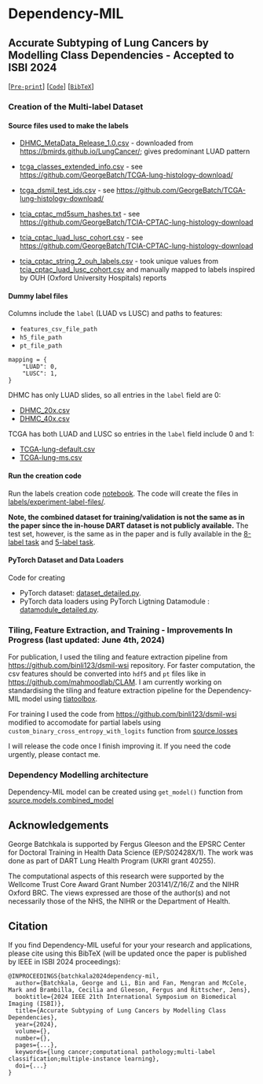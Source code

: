 # Dependency-MIL

## Accurate Subtyping of Lung Cancers by Modelling Class Dependencies - Accepted to ISBI 2024

[[`Pre-print`](https://ora.ox.ac.uk/objects/uuid:4966840e-ccef-4fbf-b5fb-6cf0376d9aaa)] [[`Code`](https://github.com/GeorgeBatch/dependency-mil)] [[`BibTeX`](#Citation)]

### Creation of the Multi-label Dataset

#### Source files used to make the labels

* [DHMC_MetaData_Release_1.0.csv](labels/source_copies_for_label_files/DHMC_MetaData_Release_1.0.csv) - downloaded from https://bmirds.github.io/LungCancer/; gives predominant LUAD pattern

* [tcga_classes_extended_info.csv](labels/source_copies_for_label_files/tcga_classes_extended_info.csv) - see https://github.com/GeorgeBatch/TCGA-lung-histology-download/
* [tcga_dsmil_test_ids.csv](labels/source_copies_for_label_files/tcga_dsmil_test_ids.csv) - see https://github.com/GeorgeBatch/TCGA-lung-histology-download/

* [tcia_cptac_md5sum_hashes.txt](labels/source_copies_for_label_files/tcia_cptac_md5sum_hashes.txt) - see https://github.com/GeorgeBatch/TCIA-CPTAC-lung-histology-download
* [tcia_cptac_luad_lusc_cohort.csv](labels/source_copies_for_label_files/tcia_cptac_luad_lusc_cohort.csv) - see https://github.com/GeorgeBatch/TCIA-CPTAC-lung-histology-download
* [tcia_cptac_string_2_ouh_labels.csv](labels/source_copies_for_label_files/tcia_cptac_string_2_ouh_labels.csv) - took unique values from [tcia_cptac_luad_lusc_cohort.csv](labels/source_copies_for_label_files/tcia_cptac_luad_lusc_cohort.csv) and manually mapped to labels inspired by OUH (Oxford University Hospitals) reports


#### Dummy label files

Columns include the `label` (LUAD vs LUSC) and paths to features:
* `features_csv_file_path`
* `h5_file_path`
* `pt_file_path`

```
mapping = {
    "LUAD": 0,
    "LUSC": 1,
}
```

DHMC has only LUAD slides, so all entries in the `label` field are 0:
* [DHMC_20x.csv](labels/dummy-label-files/DHMC_20x.csv)
* [DHMC_40x.csv](labels/dummy-label-files/DHMC_40x.csv)

TCGA has both LUAD and LUSC so entries in the `label` field include 0 and 1:
* [TCGA-lung-default.csv](labels/dummy-label-files/TCGA-lung-default.csv)
* [TCGA-lung-ms.csv](labels/dummy-label-files/TCGA-lung-ms.csv)

#### Run the creation code

Run the labels creation code [notebook](labels_creation_code/make_detailed_labels_for_dhmc_tcga_tcia.ipynb).
The code will create the files in [labels/experiment-label-files/](labels/experiment-label-files/).

**Note, the combined dataset for training/validation is not the same as in the paper since the in-house DART dataset is not publicly available.**
The test set, however, is the same as in the paper and is fully available in the [8-label task](labels/experiment-label-files/DETAILED_COMBINED_HARD_TEST_LUAD_LUSC_BENIGN.csv) and [5-label task](labels/experiment-label-files/DETAILED_COMBINED_HARD_TEST_LUAD_LUSC_BENIGN_AT_LEAST_ONE_KNOWN_PATTERN.csv).

#### PyTorch Dataset and Data Loaders

Code for creating
* PyTorch dataset: [dataset_detailed.py](./source/datasets/dataset_detailed.py).
* PyTorch data loaders using PyTorch Ligtning Datamodule : [datamodule_detailed.py](./source/datasets/datamodule_detailed.py).

### Tiling, Feature Extraction, and Training - Improvements In Progress (last updated: June 4th, 2024)

For publication, I used the tiling and feature extraction pipeline from https://github.com/binli123/dsmil-wsi repository.
For faster computation, the csv features should be converted into `hdf5` and `pt` files like in https://github.com/mahmoodlab/CLAM.
I am currently working on standardising the tiling and feature extraction pipeline for the Dependency-MIL model using [tiatoolbox](https://github.com/TissueImageAnalytics/tiatoolbox).

For training I used the code from https://github.com/binli123/dsmil-wsi modified to accomodate for partial labels using `custom_binary_cross_entropy_with_logits` function from [source.losses](./source/losses.py)

I will release the code once I finish improving it. If you need the code urgently, please contact me.

### Dependency Modelling architecture

Dependency-MIL model can be created using `get_model()` function from [source.models.combined_model](./source/models/combined_model.py)

## Acknowledgements

George Batchkala is supported by Fergus Gleeson and the EPSRC Center for Doctoral Training in Health Data Science (EP/S02428X/1).
The work was done as part of DART Lung Health Program (UKRI grant 40255).

The computational aspects of this research were supported by the Wellcome
Trust Core Award Grant Number 203141/Z/16/Z and the NIHR Oxford BRC. The views
expressed are those of the author(s) and not necessarily those of the NHS, the
NIHR or the Department of Health.

## Citation

If you find Dependency-MIL useful for your your research and applications, please cite using this BibTeX (will be updated once the paper is published by IEEE in ISBI 2024 proceedings):

```
@INPROCEEDINGS{batchkala2024dependency-mil,
  author={Batchkala, George and Li, Bin and Fan, Mengran and McCole, Mark and Brambilla, Cecilia and Gleeson, Fergus and Rittscher, Jens},
  booktitle={2024 IEEE 21th International Symposium on Biomedical Imaging (ISBI)}, 
  title={Accurate Subtyping of Lung Cancers by Modelling Class Dependencies}, 
  year={2024},
  volume={},
  number={},
  pages={...},
  keywords={lung cancer;computational pathology;multi-label classification;multiple-instance learning},
  doi={...}
}
```
